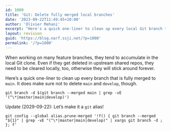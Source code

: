 ```yaml
---
id: 1000
title: 'Git: Delete fully merged local branches'
date: '2023-09-22T11:49:45+10:00'
author: 'Olivier Mehani'
excerpt: "Here's a quick one-liner to clean up every local Git branch that is fully merged to main.\n\ngit branch -d $(git branch --merged main | grep -vE '(main|develop)')"
layout: revision
guid: 'https://blog.narf.ssji.net/?p=1000'
permalink: '/?p=1000'
---
```


When working on many feature branches, they tend to accumulate in the local Git clone. Even if they get deleted in upstream shared repos, they need to be cleared locally, too, otherwise they will stick around forever.

Here’s a quick one-liner to clean up every branch that is fully merged to `main`. It does make sure not to delete `main` and `develop`, though.

```
git branch -d $(git branch --merged main | grep -vE '(^\*|master|main|develop)')

```

Update (2029-09-22): Let’s make it a `git` alias!

```
git config --global alias.prune-merged '!f() { git branch --merged "${1}" | grep -vE "(^\*|master|main|develop)" | xargs git branch -d ; }; f'
```